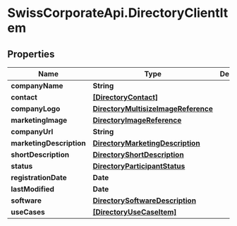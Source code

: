 # SwissCorporateApi.DirectoryClientItem

## Properties
Name | Type | Description | Notes
------------ | ------------- | ------------- | -------------
**companyName** | **String** |  | 
**contact** | [**[DirectoryContact]**](DirectoryContact.md) |  | 
**companyLogo** | [**DirectoryMultisizeImageReference**](DirectoryMultisizeImageReference.md) |  | 
**marketingImage** | [**DirectoryImageReference**](DirectoryImageReference.md) |  | [optional] 
**companyUrl** | **String** |  | 
**marketingDescription** | [**DirectoryMarketingDescription**](DirectoryMarketingDescription.md) |  | 
**shortDescription** | [**DirectoryShortDescription**](DirectoryShortDescription.md) |  | 
**status** | [**DirectoryParticipantStatus**](DirectoryParticipantStatus.md) |  | 
**registrationDate** | **Date** |  | 
**lastModified** | **Date** |  | 
**software** | [**DirectorySoftwareDescription**](DirectorySoftwareDescription.md) |  | 
**useCases** | [**[DirectoryUseCaseItem]**](DirectoryUseCaseItem.md) |  | [optional] 


